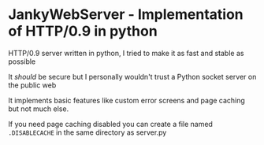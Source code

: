 # JankyWebServer - Implementation of HTTP/0.9 in python

HTTP/0.9 server written in python, I tried to make it as fast and stable as possible

It *should* be secure but I personally wouldn't trust a Python socket server on the public web

It implements basic features like custom error screens and page caching but not much else.

If you need page caching disabled you can create a file named `.DISABLECACHE` in the same directory as server.py